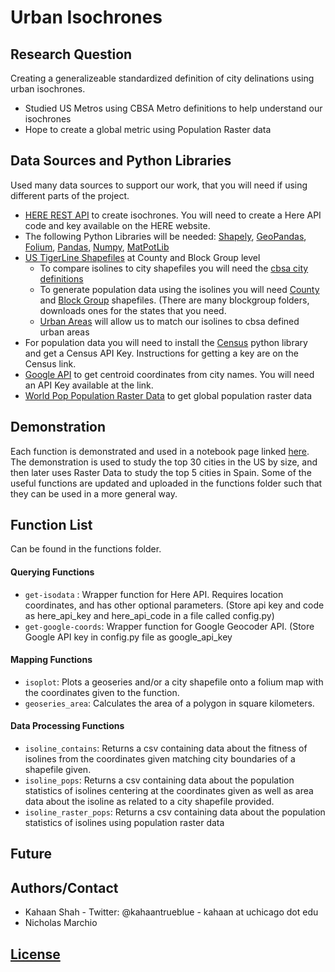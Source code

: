 # Urban Isochrones
## Research Question
Creating a generalizeable standardized definition of city delinations using urban isochrones. 
- Studied US Metros using CBSA Metro definitions to help understand our isochrones
- Hope to create a global metric using Population Raster data

## Data Sources and Python Libraries
Used many data sources to support our work, that you will need if using different parts of the project. 
- [HERE REST API](https://developer.here.com/documentation/routing/topics/introduction.html) to create isochrones. You will need to create a Here API code and key available on the HERE website.
- The following Python Libraries will be needed: [Shapely](https://pypi.org/project/Shapely/), [GeoPandas](http://geopandas.org/install.html), [Folium](https://pypi.org/project/folium/), [Pandas](https://pandas.pydata.org/pandas-docs/stable/install.html), [Numpy](https://www.scipy.org/install.html), [MatPotLib](https://matplotlib.org) 
- [US TigerLine Shapefiles](https://www2.census.gov/geo/tiger/TIGER2018/) at County and Block Group level
    - To compare isolines to city shapefiles you will need the [cbsa city definitions](https://www2.census.gov/geo/tiger/TIGER2018/CBSA/)
    - To generate population data using the isolines you will need [County](https://www2.census.gov/geo/tiger/TIGER2018/COUNTY/) and [Block Group](https://www2.census.gov/geo/tiger/TIGER2018/BG/) shapefiles. (There are many blockgroup folders, downloads ones for the states that you need. 
    - [Urban Areas](https://www2.census.gov/geo/tiger/TIGER2018/UAC/) will allow us to match our isolines to cbsa defined urban areas
- For population data you will need to install the [Census](https://pypi.org/project/census/) python library and get a Census API Key. Instructions for getting a key are on the Census link. 
- [Google API](https://developers.google.com/maps/documentation/geocoding/start) to get centroid coordinates from city names. You will need an API Key available at the link. 
- [World Pop Population Raster Data](https://www.worldpop.org/project/categories?id=3) to get global population raster data


## Demonstration

Each function is demonstrated and used in a notebook page linked [here](https://github.com/mansueto-institute/urban-isolines/blob/master/City%20Dileniations.ipynb). The demonstration is used to study the top 30 cities in the US by size, and then later uses Raster Data to study the top 5 cities in Spain. Some of the useful functions are updated and uploaded in the functions folder such that they can be used in a more general way. 

## Function List

Can be found in the functions folder. 

#### Querying Functions
- `get-isodata` : Wrapper function for Here API. Requires location coordinates, and has other optional parameters. (Store api key and code as here_api_key and here_api_code in a file called config.py)
- `get-google-coords`: Wrapper function for Google Geocoder API. (Store Google API key in config.py file as google_api_key

#### Mapping Functions
- `isoplot`: Plots a geoseries and/or a city shapefile onto a folium map with the coordinates given to the function. 
- `geoseries_area`: Calculates the area of a polygon in square kilometers. 

#### Data Processing Functions
- `isoline_contains`: Returns a csv containing data about the fitness of isolines from the coordinates given matching city boundaries of a shapefile given. 
- `isoline_pops`: Returns a csv containing data about the population statistics of isolines centering at the coordinates given as well as area data about the isoline as related to a city shapefile provided. 
- `isoline_raster_pops`: Returns a csv containing data about the population statistics of isolines using population raster data

## Future 


## Authors/Contact

- Kahaan Shah - Twitter: @kahaantrueblue - kahaan at uchicago dot edu
- Nicholas Marchio

## [License](https://github.com/mansueto-institute/urban-isolines/blob/master/LICENSE)


